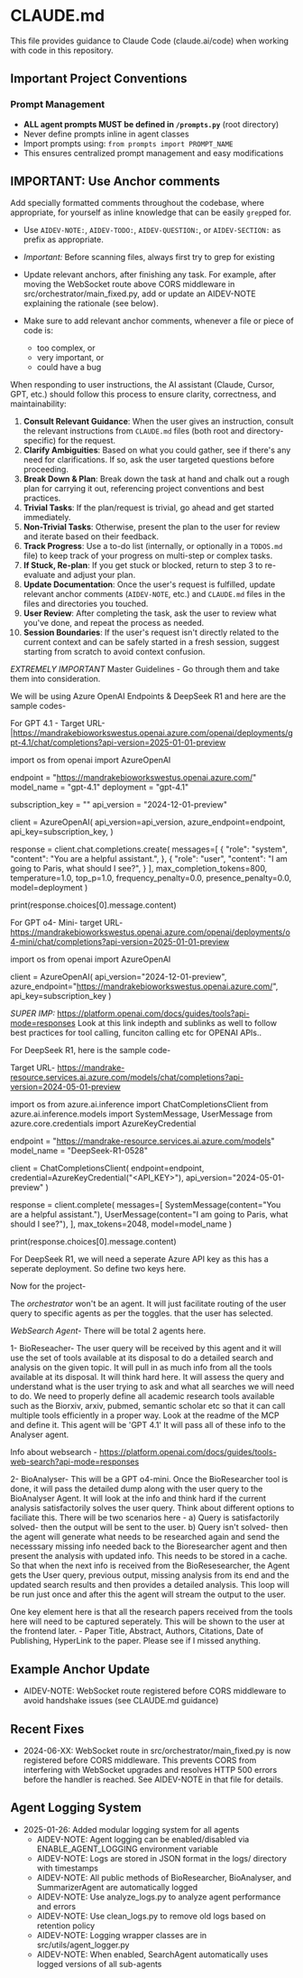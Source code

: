 # CLAUDE.md

This file provides guidance to Claude Code (claude.ai/code) when working with code in this repository.

## Important Project Conventions

### Prompt Management
- **ALL agent prompts MUST be defined in `/prompts.py`** (root directory)
- Never define prompts inline in agent classes
- Import prompts using: `from prompts import PROMPT_NAME`
- This ensures centralized prompt management and easy modifications

## IMPORTANT: Use Anchor comments

Add specially formatted comments throughout the codebase, where appropriate, for yourself as inline knowledge that can be easily `grep`ped for.

- Use `AIDEV-NOTE:`, `AIDEV-TODO:`, `AIDEV-QUESTION:`, or `AIDEV-SECTION:` as prefix as appropriate.

- *Important:* Before scanning files, always first try to grep for existing 

- Update relevant anchors, after finishing any task. For example, after moving the WebSocket route above CORS middleware in src/orchestrator/main_fixed.py, add or update an AIDEV-NOTE explaining the rationale (see below).

- Make sure to add relevant anchor comments, whenever a file or piece of code is:

  * too complex, or
  * very important, or
  * could have a bug



When responding to user instructions, the AI assistant (Claude, Cursor, GPT, etc.) should follow this process to ensure clarity, correctness, and maintainability:

1. **Consult Relevant Guidance**: When the user gives an instruction, consult the relevant instructions from `CLAUDE.md` files (both root and directory-specific) for the request.
2. **Clarify Ambiguities**: Based on what you could gather, see if there's any need for clarifications. If so, ask the user targeted questions before proceeding.
3. **Break Down & Plan**: Break down the task at hand and chalk out a rough plan for carrying it out, referencing project conventions and best practices.
4. **Trivial Tasks**: If the plan/request is trivial, go ahead and get started immediately.
5. **Non-Trivial Tasks**: Otherwise, present the plan to the user for review and iterate based on their feedback.
6. **Track Progress**: Use a to-do list (internally, or optionally in a `TODOS.md` file) to keep track of your progress on multi-step or complex tasks.
7. **If Stuck, Re-plan**: If you get stuck or blocked, return to step 3 to re-evaluate and adjust your plan.
8. **Update Documentation**: Once the user's request is fulfilled, update relevant anchor comments (`AIDEV-NOTE`, etc.) and `CLAUDE.md` files in the files and directories you touched.
9. **User Review**: After completing the task, ask the user to review what you've done, and repeat the process as needed.
10. **Session Boundaries**: If the user's request isn't directly related to the current context and can be safely started in a fresh session, suggest starting from scratch to avoid context confusion.


*EXTREMELY IMPORTANT* Master Guidelines - Go through them and take them into consideration.  

We will be using Azure OpenAI Endpoints & DeepSeek R1 and here are the sample codes- 

For GPT 4.1 -
Target URL- |https://mandrakebioworkswestus.openai.azure.com/openai/deployments/gpt-4.1/chat/completions?api-version=2025-01-01-preview

import os
from openai import AzureOpenAI

endpoint = "https://mandrakebioworkswestus.openai.azure.com/"
model_name = "gpt-4.1"
deployment = "gpt-4.1"

subscription_key = "<your-api-key>"
api_version = "2024-12-01-preview"

client = AzureOpenAI(
    api_version=api_version,
    azure_endpoint=endpoint,
    api_key=subscription_key,
)

response = client.chat.completions.create(
    messages=[
        {
            "role": "system",
            "content": "You are a helpful assistant.",
        },
        {
            "role": "user",
            "content": "I am going to Paris, what should I see?",
        }
    ],
    max_completion_tokens=800,
    temperature=1.0,
    top_p=1.0,
    frequency_penalty=0.0,
    presence_penalty=0.0,
    model=deployment
)

print(response.choices[0].message.content)


For GPT o4- Mini- 
target URL- https://mandrakebioworkswestus.openai.azure.com/openai/deployments/o4-mini/chat/completions?api-version=2025-01-01-preview

import os
from openai import AzureOpenAI

client = AzureOpenAI(
    api_version="2024-12-01-preview",
    azure_endpoint="https://mandrakebioworkswestus.openai.azure.com/",
    api_key=subscription_key
)

*SUPER IMP:* https://platform.openai.com/docs/guides/tools?api-mode=responses Look at this link indepth and sublinks as well to follow best practices for tool calling, funciton calling etc for OPENAI APIs..  

For DeepSeek R1, here is the sample code- 

Target URL- https://mandrake-resource.services.ai.azure.com/models/chat/completions?api-version=2024-05-01-preview

import os
from azure.ai.inference import ChatCompletionsClient
from azure.ai.inference.models import SystemMessage, UserMessage
from azure.core.credentials import AzureKeyCredential

endpoint = "https://mandrake-resource.services.ai.azure.com/models"
model_name = "DeepSeek-R1-0528"

client = ChatCompletionsClient(
    endpoint=endpoint,
    credential=AzureKeyCredential("<API_KEY>"),
    api_version="2024-05-01-preview"
)

response = client.complete(
    messages=[
        SystemMessage(content="You are a helpful assistant."),
        UserMessage(content="I am going to Paris, what should I see?"),
    ],
    max_tokens=2048,
    model=model_name
)

print(response.choices[0].message.content)

For DeepSeek R1, we will need a seperate Azure API key as this has a seperate deployment. So define two keys here. 

Now for the project- 

The *orchestrator* won't be an agent. It will just facilitate routing of the user query to specific agents as per the toggles. that the user has selected. 

*WebSearch Agent*- 
There will be total 2 agents here. 

1- BioReseacher- The user query will be received by this agent and it will use the set of tools available at its disposal to do a detailed search and analysis on the given topic. It will pull in as much info from all the tools available at its disposal. It will think hard here. It will assess the query and understand what is the user trying to ask and what all searches we will need to do. We need to properly define all academic research tools available such as the Biorxiv, arxiv, pubmed, semantic scholar etc so that it can call multiple tools efficiently in a proper way. Look at the readme of the MCP and define it. This agent will be 'GPT 4.1'  It will pass all of these info to the Analyser agent. 

Info about websearch -
https://platform.openai.com/docs/guides/tools-web-search?api-mode=responses

2- BioAnalyser- This will be a GPT o4-mini. Once the BioResearcher tool is done, it will pass the detailed dump along with the user query to the BioAnalyser Agent. It will look at the info and think hard if the current analysis satisfactorily solves the user query. Think about different options to faciliate this. There will be two scenarios here - a) Query is satisfactorily solved- then the output will be sent to the user. b) Query isn't solved- then the agent will generate what needs to be researched again and send the necesssary missing info needed back to the Bioresearcher agent and then present the analysis with updated info. This needs to be stored in a cache. So that when the next info is received from the BioResesearcher, the Agent gets the User query, previous output, missing analysis from its end and the updated search results and then provides a detailed analysis. 
This loop will be run just once and after this the agent will stream the output to the user. 

One key element here is that all the research papers received from the tools here will need to be captured seperately. This will be shown to the user at the frontend later. - Paper Title, Abstract, Authors, Citations, Date of Publishing, HyperLink to the paper. Please see if I missed anything. 

## Example Anchor Update

- AIDEV-NOTE: WebSocket route registered before CORS middleware to avoid handshake issues (see CLAUDE.md guidance)

## Recent Fixes

- 2024-06-XX: WebSocket route in src/orchestrator/main_fixed.py is now registered before CORS middleware. This prevents CORS from interfering with WebSocket upgrades and resolves HTTP 500 errors before the handler is reached. See AIDEV-NOTE in that file for details.

## Agent Logging System

- 2025-01-26: Added modular logging system for all agents
  - AIDEV-NOTE: Agent logging can be enabled/disabled via ENABLE_AGENT_LOGGING environment variable
  - AIDEV-NOTE: Logs are stored in JSON format in the logs/ directory with timestamps
  - AIDEV-NOTE: All public methods of BioResearcher, BioAnalyser, and SummarizerAgent are automatically logged
  - AIDEV-NOTE: Use analyze_logs.py to analyze agent performance and errors
  - AIDEV-NOTE: Use clean_logs.py to remove old logs based on retention policy
  - AIDEV-NOTE: Logging wrapper classes are in src/utils/agent_logger.py
  - AIDEV-NOTE: When enabled, SearchAgent automatically uses logged versions of all sub-agents
